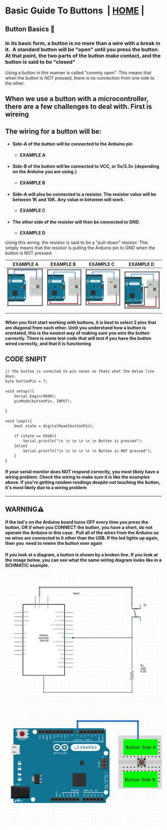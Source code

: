 # Basic Guide To Buttons  | [HOME](README.md) |

## Button Basics 🔲


### In its basic form, a button is no more than a wire with a break in it.  A standard button will be "open" until you press the button. At that point, the two parts of the button make contact, and the button is said to be "closed"

Using a button in this manner is called "commly open". This means that when the button is NOT pressed, there is no connection from one side to the other.

## When we use a button with a microcontroller, there are a few challenges to deal with. First is wireing

## The wiring for a button will be:

- #### Side-A of the button will be connected to the Arduino pin
  - **EXAMPLE A**
- #### Side-B of the button will be connected to VCC, or 5v/3.3v {depending on the Arduino you are using.}
  - **EXAMPLE B**
- #### Side-A will also be connected to a resistor. The resistor value will be between 1K and 10K. Any value in between will work.
  - **EXAMPLE C**
- #### The other side of the resistor will then be connected to GND.
  - **EXAMPLE D**

Using this wiring, the resistor is said to be a "pull-down" resistor. This simply means that the resistor is pulling the Arduino pin to GND when the button is NOT pressed.


|                            EXAMPLE A                            |                               EXAMPLE B                                  |                               EXAMPLE C                                 |  EXAMPLE D                                                                |
| :-------------------------------------------------------------: | :----------------------------------------------------------------------: | :---------------------------------------------------------------------: | ------------------------------------------------------------------------- |
| ![](images/buttons/button-1B.png "example of wireing side A")   | ![](images/buttons/button-1C.png "example of wireing on putton side B")   | ![](images/buttons/button-1D.png "Example of wireing resistor side A")   | ![](images/buttons/button-1E.png " final wireing of gnd wire to resistor") |


#### When you first start working with buttons, it is best to select 2 pins that are diagonal from each other. Until you understand how a button is orentated, this is the easiest way of making sure you wire the button correctly. There is some test code that will test if you have the button wired correctly, and that it is functioning

## CODE SNIPIT


```
// the button is conected to pin seven so thats what the below line does.
byte buttonPin = 7;

void setup(){
    Serial.begin(9600);
    pinMode(buttonPin, INPUT);

}

void loop(){
    bool state = digitalRead(buttonPin);

    if (state == HIGH){
        Serial.println("\n \n \n \n \n \n Button is pressed");
    }else{
        Serial.println("\n \n \n \n \n \n Button is NOT pressed");
    }
}
```


#### If your serial monitor does NOT respond correctly, you most likely have a wiring problem. Check the wiring to make sure it is like the examples above. If you're getting random readings despite not touching the button, it's most likely due to a wiring problem


---

## **WARNING**⚠️


#### If the led's on the Arduino board turns OFF every time you press the button, OR if when you CONNECT the button, you have a short, do not operate the Arduino in this case.  Pull all of the wires from the Arduino so no wires are connected to it other than the USB. If the led lights up again, then you  need to rewire the button over again


#### If you look at a diagram, a button is shown by a broken line. If you look at the image below, you can see what the same wiring diagram looks like in a SCHMATIC example.
![Schematic of a button](images/buttons/buttonSchmatic.png "schematic of a button")
---
![example of button sides](images/buttons/button-A.png "example of the sides of a button")
